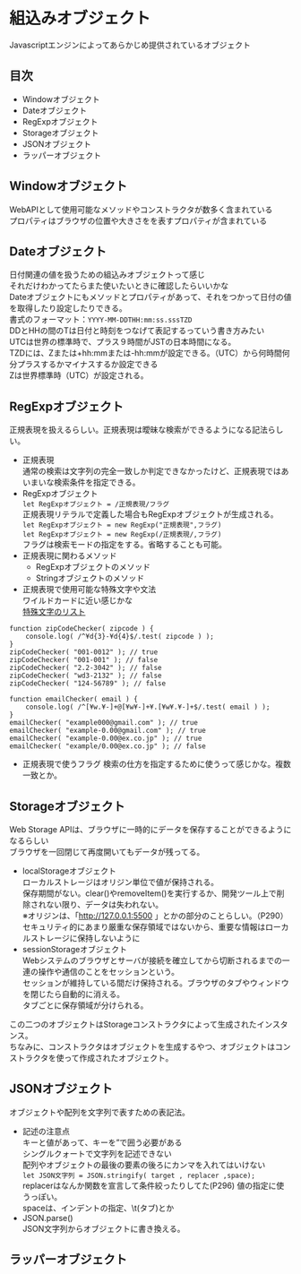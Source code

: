 # 組込みオブジェクト
Javascriptエンジンによってあらかじめ提供されているオブジェクト

## 目次
- Windowオブジェクト
- Dateオブジェクト
- RegExpオブジェクト
- Storageオブジェクト
- JSONオブジェクト
- ラッパーオブジェクト



## Windowオブジェクト
WebAPIとして使用可能なメソッドやコンストラクタが数多く含まれている  
プロパティはブラウザの位置や大きさをを表すプロパティが含まれている  

## Dateオブジェクト
日付関連の値を扱うための組込みオブジェクトって感じ  
それだけわかってたらまた使いたいときに確認したらいいかな  
Dateオブジェクトにもメソッドとプロパティがあって、それをつかって日付の値を取得したり設定したりできる。  
書式のフォーマット：`YYYY-MM-DDTHH:mm:ss.sssTZD`  
DDとHHの間のTは日付と時刻をつなげて表記するっていう書き方みたい  
UTCは世界の標準時で、プラス９時間がJSTの日本時間になる。  
TZDには、Zまたは+hh:mmまたは-hh:mmが設定できる。（UTC）から何時間何分プラスするかマイナスするか設定できる  
Zは世界標準時（UTC）が設定される。

## RegExpオブジェクト
正規表現を扱えるらしい。正規表現は曖昧な検索ができるようになる記法らしい。  
- 正規表現  
通常の検索は文字列の完全一致しか判定できなかったけど、正規表現ではあいまいな検索条件を指定できる。  
- RegExpオブジェクト  
`let RegExpオブジェクト = /正規表現/フラグ`  
正規表現リテラルで定義した場合もRegExpオブジェクトが生成される。  
`let RegExpオブジェクト = new RegExp("正規表現",フラグ)`  
`let RegExpオブジェクト = new RegExp(/正規表現/,フラグ)`  
フラグは検索モードの指定をする。省略することも可能。  
- 正規表現に関わるメソッド  
  - RegExpオブジェクトのメソッド  
  - Stringオブジェクトのメソッド  
- 正規表現で使用可能な特殊文字や文法  
ワイルドカードに近い感じかな  
[特殊文字のリスト](https://www.megasoft.co.jp/mifes/seiki/meta.html)  
```
function zipCodeChecker( zipcode ) {
    console.log( /^¥d{3}-¥d{4}$/.test( zipcode ) );
}
zipCodeChecker( "001-0012" ); // true
zipCodeChecker( "001-001" ); // false
zipCodeChecker( "2.2-3042" ); // false
zipCodeChecker( "wd3-2132" ); // false
zipCodeChecker( "124-56789" ); // false

function emailChecker( email ) {
    console.log( /^[¥w.¥-]+@[¥w¥-]+¥.[¥w¥.¥-]+$/.test( email ) );
}
emailChecker( "example000@gmail.com" ); // true
emailChecker( "example-0.00@gmail.com" ); // true
emailChecker( "example-0.00@ex.co.jp" ); // true
emailChecker( "example/0.00@ex.co.jp" ); // false
```
- 正規表現で使うフラグ
検索の仕方を指定するために使うって感じかな。複数一致とか。  

## Storageオブジェクト
Web Storage APIは、ブラウザに一時的にデータを保存することができるようになるらしい  
ブラウザを一回閉じて再度開いてもデータが残ってる。  
- localStorageオブジェクト  
ローカルストレージはオリジン単位で値が保持される。  
保存期間がない。clear()やremoveItem()を実行するか、開発ツール上で削除されない限り、データは失われない。  
※オリジンは、「http://127.0.0.1:5500 」とかの部分のことらしい。（P290）  
セキュリティ的にあまり厳重な保存領域ではないから、重要な情報はローカルストレージに保持しないように  
- sessionStorageオブジェクト  
Webシステムのブラウザとサーバが接続を確立してから切断されるまでの一連の操作や通信のことをセッションという。  
セッションが維持している間だけ保持される。ブラウザのタブやウィンドウを閉じたら自動的に消える。  
タブごとに保存領域が分けられる。  

この二つのオブジェクトはStorageコンストラクタによって生成されたインスタンス。  
ちなみに、コンストラクタはオブジェクトを生成するやつ、オブジェクトはコンストラクタを使って作成されたオブジェクト。  

## JSONオブジェクト
オブジェクトや配列を文字列で表すための表記法。  
- 記述の注意点  
キーと値があって、キーを”で囲う必要がある  
シングルクォートで文字列を記述できない  
配列やオブジェクトの最後の要素の後ろにカンマを入れてはいけない  
`let JSON文字列 = JSON.stringify( target , replacer ,space);`  
replacerはなんか関数を宣言して条件絞ったりしてた(P296) 値の指定に使うっぽい。  
spaceは、インデントの指定、\t(タブ)とか   
- JSON.parse()  
JSON文字列からオブジェクトに書き換える。  

## ラッパーオブジェクト


